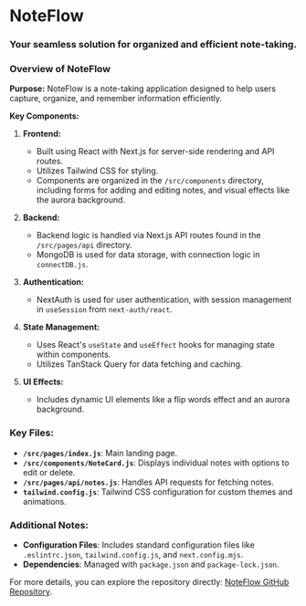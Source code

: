 # NoteFlow

### Your seamless solution for organized and efficient note-taking.

### Overview of NoteFlow

**Purpose:**
NoteFlow is a note-taking application designed to help users capture, organize, and remember information efficiently.

**Key Components:**
1. **Frontend:**
   - Built using React with Next.js for server-side rendering and API routes.
   - Utilizes Tailwind CSS for styling.
   - Components are organized in the `/src/components` directory, including forms for adding and editing notes, and visual effects like the aurora background.

2. **Backend:**
   - Backend logic is handled via Next.js API routes found in the `/src/pages/api` directory.
   - MongoDB is used for data storage, with connection logic in `connectDB.js`.

3. **Authentication:**
   - NextAuth is used for user authentication, with session management in `useSession` from `next-auth/react`.

4. **State Management:**
   - Uses React's `useState` and `useEffect` hooks for managing state within components.
   - Utilizes TanStack Query for data fetching and caching.

5. **UI Effects:**
   - Includes dynamic UI elements like a flip words effect and an aurora background.

### Key Files:
- **`/src/pages/index.js`**: Main landing page.
- **`/src/components/NoteCard.js`**: Displays individual notes with options to edit or delete.
- **`/src/pages/api/notes.js`**: Handles API requests for fetching notes.
- **`tailwind.config.js`**: Tailwind CSS configuration for custom themes and animations.

### Additional Notes:
- **Configuration Files**: Includes standard configuration files like `.eslintrc.json`, `tailwind.config.js`, and `next.config.mjs`.
- **Dependencies**: Managed with `package.json` and `package-lock.json`.

For more details, you can explore the repository directly: [NoteFlow GitHub Repository](https://github.com/gearHead87/noteflow/).